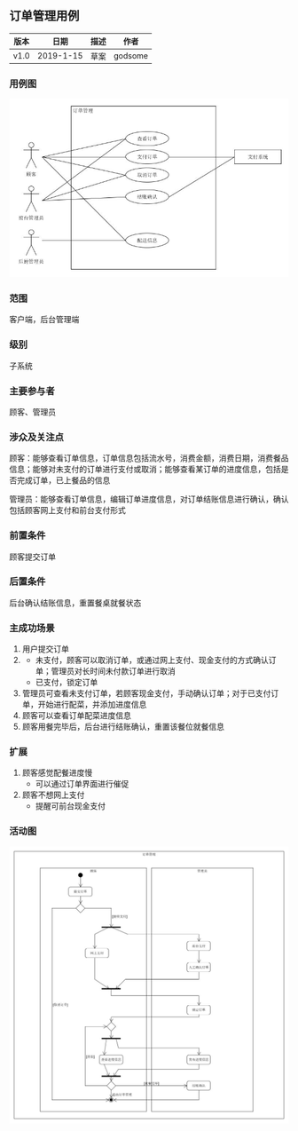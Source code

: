 ## 订单管理用例

| 版本 |   日期    | 描述 |  作者   |
| :--: | :-------: | :--: | :-----: |
| v1.0 | 2019-1-15 | 草案 | godsome |

### 用例图

![](./images/订单管理用例图.jpg)

### 范围

客户端，后台管理端

### 级别

子系统

### 主要参与者

顾客、管理员

### 涉众及关注点

顾客：能够查看订单信息，订单信息包括流水号，消费金额，消费日期，消费餐品信息；能够对未支付的订单进行支付或取消；能够查看某订单的进度信息，包括是否完成订单，已上餐品的信息

管理员：能够查看订单信息，编辑订单进度信息，对订单结账信息进行确认，确认包括顾客网上支付和前台支付形式

### 前置条件

顾客提交订单

### 后置条件

后台确认结账信息，重置餐桌就餐状态

### 主成功场景

1. 用户提交订单
2. 
   - 未支付，顾客可以取消订单，或通过网上支付、现金支付的方式确认订单；管理员对长时间未付款订单进行取消
   - 已支付，锁定订单
3. 管理员可查看未支付订单，若顾客现金支付，手动确认订单；对于已支付订单，开始进行配菜，并添加进度信息
4. 顾客可以查看订单配菜进度信息
5. 顾客用餐完毕后，后台进行结账确认，重置该餐位就餐信息

### 扩展

1. 顾客感觉配餐进度慢
   - 可以通过订单界面进行催促
2. 顾客不想网上支付
   - 提醒可前台现金支付

### 活动图

![](./images/订单管理活动图.jpg)